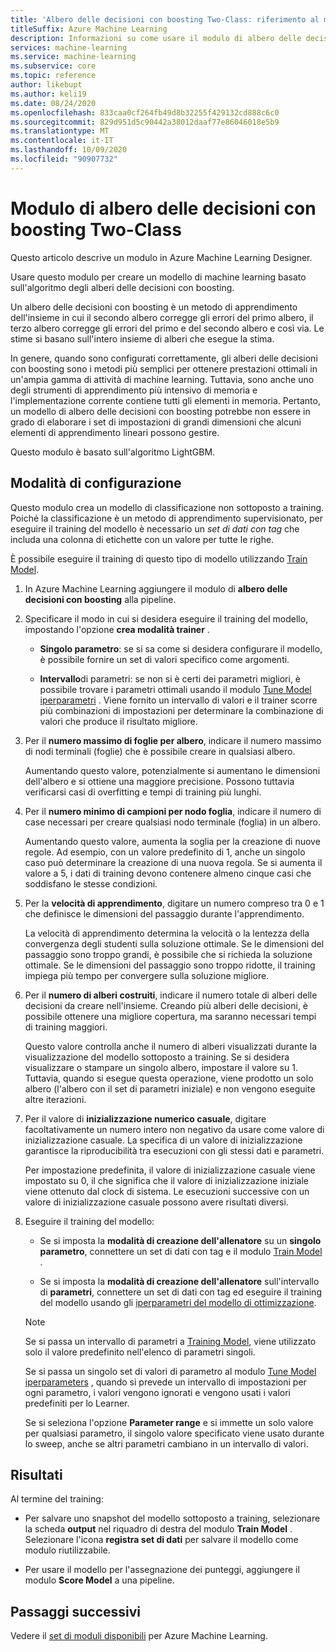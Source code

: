 ```yaml
---
title: 'Albero delle decisioni con boosting Two-Class: riferimento al modulo'
titleSuffix: Azure Machine Learning
description: Informazioni su come usare il modulo di albero delle decisioni con boosting Two-Class in Azure Machine Learning per creare un modello di machine learning basato sull'algoritmo degli alberi delle decisioni con boosting.
services: machine-learning
ms.service: machine-learning
ms.subservice: core
ms.topic: reference
author: likebupt
ms.author: keli19
ms.date: 08/24/2020
ms.openlocfilehash: 833caa0cf264fb49d8b32255f429132cd888c6c0
ms.sourcegitcommit: 829d951d5c90442a38012daaf77e86046018e5b9
ms.translationtype: MT
ms.contentlocale: it-IT
ms.lasthandoff: 10/09/2020
ms.locfileid: "90907732"
---
```

# <a name="two-class-boosted-decision-tree-module"></a>Modulo di albero delle decisioni con boosting Two-Class

Questo articolo descrive un modulo in Azure Machine Learning Designer.

Usare questo modulo per creare un modello di machine learning basato sull'algoritmo degli alberi delle decisioni con boosting. 

Un albero delle decisioni con boosting è un metodo di apprendimento dell'insieme in cui il secondo albero corregge gli errori del primo albero, il terzo albero corregge gli errori del primo e del secondo albero e così via. Le stime si basano sull'intero insieme di alberi che esegue la stima.
  
In genere, quando sono configurati correttamente, gli alberi delle decisioni con boosting sono i metodi più semplici per ottenere prestazioni ottimali in un'ampia gamma di attività di machine learning. Tuttavia, sono anche uno degli strumenti di apprendimento più intensivo di memoria e l'implementazione corrente contiene tutti gli elementi in memoria. Pertanto, un modello di albero delle decisioni con boosting potrebbe non essere in grado di elaborare i set di impostazioni di grandi dimensioni che alcuni elementi di apprendimento lineari possono gestire.

Questo modulo è basato sull'algoritmo LightGBM.

## <a name="how-to-configure"></a>Modalità di configurazione

Questo modulo crea un modello di classificazione non sottoposto a training. Poiché la classificazione è un metodo di apprendimento supervisionato, per eseguire il training del modello è necessario un *set di dati con tag* che includa una colonna di etichette con un valore per tutte le righe.

È possibile eseguire il training di questo tipo di modello utilizzando [Train Model](././train-model.md). 

1.  In Azure Machine Learning aggiungere il modulo di **albero delle decisioni con boosting** alla pipeline.
  
2.  Specificare il modo in cui si desidera eseguire il training del modello, impostando l'opzione **crea modalità trainer** .
  
    + **Singolo parametro**: se si sa come si desidera configurare il modello, è possibile fornire un set di valori specifico come argomenti.
  
    + **Intervallo**di parametri: se non si è certi dei parametri migliori, è possibile trovare i parametri ottimali usando il modulo [Tune Model iperparametri](tune-model-hyperparameters.md) . Viene fornito un intervallo di valori e il trainer scorre più combinazioni di impostazioni per determinare la combinazione di valori che produce il risultato migliore.
  
3.  Per il **numero massimo di foglie per albero**, indicare il numero massimo di nodi terminali (foglie) che è possibile creare in qualsiasi albero.
  
     Aumentando questo valore, potenzialmente si aumentano le dimensioni dell'albero e si ottiene una maggiore precisione. Possono tuttavia verificarsi casi di overfitting e tempi di training più lunghi.
  
4.  Per il **numero minimo di campioni per nodo foglia**, indicare il numero di case necessari per creare qualsiasi nodo terminale (foglia) in un albero.  
  
     Aumentando questo valore, aumenta la soglia per la creazione di nuove regole. Ad esempio, con un valore predefinito di 1, anche un singolo caso può determinare la creazione di una nuova regola. Se si aumenta il valore a 5, i dati di training devono contenere almeno cinque casi che soddisfano le stesse condizioni.
  
5.  Per la **velocità di apprendimento**, digitare un numero compreso tra 0 e 1 che definisce le dimensioni del passaggio durante l'apprendimento.  
  
     La velocità di apprendimento determina la velocità o la lentezza della convergenza degli studenti sulla soluzione ottimale. Se le dimensioni del passaggio sono troppo grandi, è possibile che si richieda la soluzione ottimale. Se le dimensioni del passaggio sono troppo ridotte, il training impiega più tempo per convergere sulla soluzione migliore.
  
6.  Per il **numero di alberi costruiti**, indicare il numero totale di alberi delle decisioni da creare nell'insieme. Creando più alberi delle decisioni, è possibile ottenere una migliore copertura, ma saranno necessari tempi di training maggiori.
  
     Questo valore controlla anche il numero di alberi visualizzati durante la visualizzazione del modello sottoposto a training. Se si desidera visualizzare o stampare un singolo albero, impostare il valore su 1. Tuttavia, quando si esegue questa operazione, viene prodotto un solo albero (l'albero con il set di parametri iniziale) e non vengono eseguite altre iterazioni.
  
7.  Per il valore di **inizializzazione numerico casuale**, digitare facoltativamente un numero intero non negativo da usare come valore di inizializzazione casuale. La specifica di un valore di inizializzazione garantisce la riproducibilità tra esecuzioni con gli stessi dati e parametri.  
  
     Per impostazione predefinita, il valore di inizializzazione casuale viene impostato su 0, il che significa che il valore di inizializzazione iniziale viene ottenuto dal clock di sistema.  Le esecuzioni successive con un valore di inizializzazione casuale possono avere risultati diversi.
  

9. Eseguire il training del modello:

    + Se si imposta la **modalità di creazione dell'allenatore** su un **singolo parametro**, connettere un set di dati con tag e il modulo [Train Model](train-model.md) .  
  
    + Se si imposta la **modalità di creazione dell'allenatore** sull'intervallo di **parametri**, connettere un set di dati con tag ed eseguire il training del modello usando gli [iperparametri del modello di ottimizzazione](tune-model-hyperparameters.md).  
  
    > [!NOTE]
    > 
    > Se si passa un intervallo di parametri a [Training Model](train-model.md), viene utilizzato solo il valore predefinito nell'elenco di parametri singoli.  
    > 
    > Se si passa un singolo set di valori di parametro al modulo [Tune Model iperparameters](tune-model-hyperparameters.md) , quando si prevede un intervallo di impostazioni per ogni parametro, i valori vengono ignorati e vengono usati i valori predefiniti per lo Learner.  
    > 
    > Se si seleziona l'opzione **Parameter range** e si immette un solo valore per qualsiasi parametro, il singolo valore specificato viene usato durante lo sweep, anche se altri parametri cambiano in un intervallo di valori.  
   
## <a name="results"></a>Risultati

Al termine del training:

+ Per salvare uno snapshot del modello sottoposto a training, selezionare la scheda **output** nel riquadro di destra del modulo **Train Model** . Selezionare l'icona **registra set di dati** per salvare il modello come modulo riutilizzabile.

+ Per usare il modello per l'assegnazione dei punteggi, aggiungere il modulo **Score Model** a una pipeline.

## <a name="next-steps"></a>Passaggi successivi

Vedere il [set di moduli disponibili](module-reference.md) per Azure Machine Learning. 